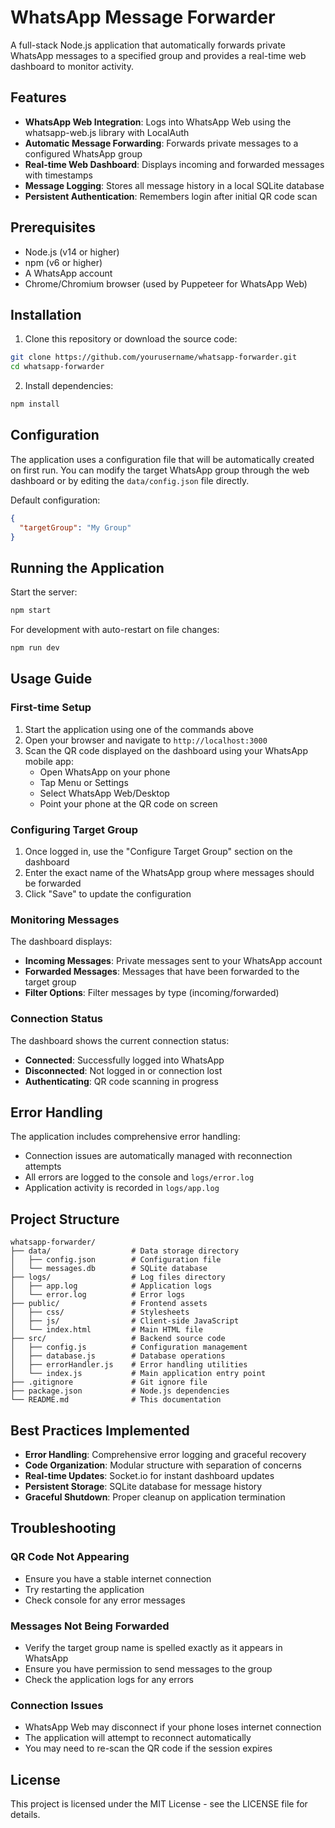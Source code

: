 # WhatsApp Message Forwarder

A full-stack Node.js application that automatically forwards private WhatsApp messages to a specified group and provides a real-time web dashboard to monitor activity.

## Features

- **WhatsApp Web Integration**: Logs into WhatsApp Web using the whatsapp-web.js library with LocalAuth
- **Automatic Message Forwarding**: Forwards private messages to a configured WhatsApp group
- **Real-time Web Dashboard**: Displays incoming and forwarded messages with timestamps
- **Message Logging**: Stores all message history in a local SQLite database
- **Persistent Authentication**: Remembers login after initial QR code scan

## Prerequisites

- Node.js (v14 or higher)
- npm (v6 or higher)
- A WhatsApp account
- Chrome/Chromium browser (used by Puppeteer for WhatsApp Web)

## Installation

1. Clone this repository or download the source code:

```bash
git clone https://github.com/yourusername/whatsapp-forwarder.git
cd whatsapp-forwarder
```

2. Install dependencies:

```bash
npm install
```

## Configuration

The application uses a configuration file that will be automatically created on first run. You can modify the target WhatsApp group through the web dashboard or by editing the `data/config.json` file directly.

Default configuration:
```json
{
  "targetGroup": "My Group"
}
```

## Running the Application

Start the server:

```bash
npm start
```

For development with auto-restart on file changes:

```bash
npm run dev
```

## Usage Guide

### First-time Setup

1. Start the application using one of the commands above
2. Open your browser and navigate to `http://localhost:3000`
3. Scan the QR code displayed on the dashboard using your WhatsApp mobile app:
   - Open WhatsApp on your phone
   - Tap Menu or Settings
   - Select WhatsApp Web/Desktop
   - Point your phone at the QR code on screen

### Configuring Target Group

1. Once logged in, use the "Configure Target Group" section on the dashboard
2. Enter the exact name of the WhatsApp group where messages should be forwarded
3. Click "Save" to update the configuration

### Monitoring Messages

The dashboard displays:
- **Incoming Messages**: Private messages sent to your WhatsApp account
- **Forwarded Messages**: Messages that have been forwarded to the target group
- **Filter Options**: Filter messages by type (incoming/forwarded)

### Connection Status

The dashboard shows the current connection status:
- **Connected**: Successfully logged into WhatsApp
- **Disconnected**: Not logged in or connection lost
- **Authenticating**: QR code scanning in progress

## Error Handling

The application includes comprehensive error handling:
- Connection issues are automatically managed with reconnection attempts
- All errors are logged to the console and `logs/error.log`
- Application activity is recorded in `logs/app.log`

## Project Structure

```
whatsapp-forwarder/
├── data/                  # Data storage directory
│   ├── config.json        # Configuration file
│   └── messages.db        # SQLite database
├── logs/                  # Log files directory
│   ├── app.log            # Application logs
│   └── error.log          # Error logs
├── public/                # Frontend assets
│   ├── css/               # Stylesheets
│   ├── js/                # Client-side JavaScript
│   └── index.html         # Main HTML file
├── src/                   # Backend source code
│   ├── config.js          # Configuration management
│   ├── database.js        # Database operations
│   ├── errorHandler.js    # Error handling utilities
│   └── index.js           # Main application entry point
├── .gitignore             # Git ignore file
├── package.json           # Node.js dependencies
└── README.md              # This documentation
```

## Best Practices Implemented

- **Error Handling**: Comprehensive error logging and graceful recovery
- **Code Organization**: Modular structure with separation of concerns
- **Real-time Updates**: Socket.io for instant dashboard updates
- **Persistent Storage**: SQLite database for message history
- **Graceful Shutdown**: Proper cleanup on application termination

## Troubleshooting

### QR Code Not Appearing
- Ensure you have a stable internet connection
- Try restarting the application
- Check console for any error messages

### Messages Not Being Forwarded
- Verify the target group name is spelled exactly as it appears in WhatsApp
- Ensure you have permission to send messages to the group
- Check the application logs for any errors

### Connection Issues
- WhatsApp Web may disconnect if your phone loses internet connection
- The application will attempt to reconnect automatically
- You may need to re-scan the QR code if the session expires

## License

This project is licensed under the MIT License - see the LICENSE file for details.